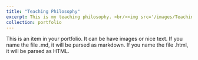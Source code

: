 ```yaml
---
title: "Teaching Philosophy"
excerpt: This is my teaching philosophy. <br/><img src='/images/Teaching Philosophy 1.png'>"
collection: portfolio
---
```


This is an item in your portfolio. It can be have images or nice text. If you name the file .md, it will be parsed as markdown. If you name the file .html, it will be parsed as HTML. 
